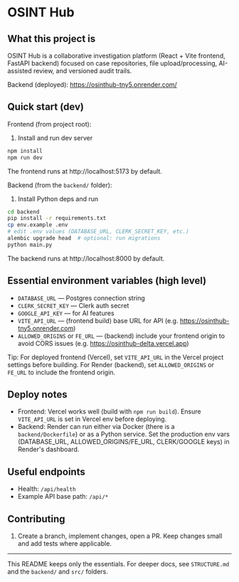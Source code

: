 # OSINT Hub

## What this project is
OSINT Hub is a collaborative investigation platform (React + Vite frontend, FastAPI backend) focused on case repositories, file upload/processing, AI-assisted review, and versioned audit trails.

Backend (deployed): https://osinthub-tny5.onrender.com/

## Quick start (dev)

Frontend (from project root):

1. Install and run dev server

```bash
npm install
npm run dev
```

The frontend runs at http://localhost:5173 by default.

Backend (from the `backend/` folder):

1. Install Python deps and run

```bash
cd backend
pip install -r requirements.txt
cp env.example .env
# edit .env values (DATABASE_URL, CLERK_SECRET_KEY, etc.)
alembic upgrade head  # optional: run migrations
python main.py
```

The backend runs at http://localhost:8000 by default.

## Essential environment variables (high level)

- `DATABASE_URL` — Postgres connection string
- `CLERK_SECRET_KEY` — Clerk auth secret
- `GOOGLE_API_KEY` — for AI features
- `VITE_API_URL` — (frontend build) base URL for API (e.g. https://osinthub-tny5.onrender.com)
- `ALLOWED_ORIGINS` or `FE_URL` — (backend) include your frontend origin to avoid CORS issues (e.g. https://osinthub-delta.vercel.app)

Tip: For deployed frontend (Vercel), set `VITE_API_URL` in the Vercel project settings before building. For Render (backend), set `ALLOWED_ORIGINS` or `FE_URL` to include the frontend origin.

## Deploy notes

- Frontend: Vercel works well (build with `npm run build`). Ensure `VITE_API_URL` is set in Vercel env before deploying.
- Backend: Render can run either via Docker (there is a `backend/Dockerfile`) or as a Python service. Set the production env vars (DATABASE_URL, ALLOWED_ORIGINS/FE_URL, CLERK/GOOGLE keys) in Render's dashboard.

## Useful endpoints

- Health: `/api/health`
- Example API base path: `/api/*`

## Contributing

1. Create a branch, implement changes, open a PR. Keep changes small and add tests where applicable.

---
This README keeps only the essentials. For deeper docs, see `STRUCTURE.md` and the `backend/` and `src/` folders.



